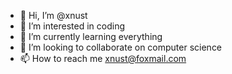 - 👋 Hi, I’m @xnust
- 👀 I’m interested in coding
- 🌱 I’m currently learning everything
- 💞️ I’m looking to collaborate on computer science
- 📫 How to reach me xnust@foxmail.com

<!---
xnust/xnust is a ✨ special ✨ repository because its `README.md` (this file) appears on your GitHub profile.
You can click the Preview link to take a look at your changes.
--->
